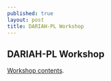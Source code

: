 ```yaml
---
published: true
layout: post
title: DARIAH-PL Workshop
---
```

## DARIAH-PL Workshop

[Workshop contents](http://editio.github.io/slides/workshop/).
